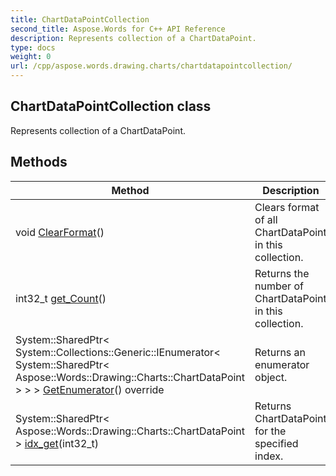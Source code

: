 ```yaml
---
title: ChartDataPointCollection
second_title: Aspose.Words for C++ API Reference
description: Represents collection of a ChartDataPoint. 
type: docs
weight: 0
url: /cpp/aspose.words.drawing.charts/chartdatapointcollection/
---
```

## ChartDataPointCollection class


Represents collection of a ChartDataPoint. 

## Methods

| Method | Description |
| --- | --- |
| void [ClearFormat](./clearformat/)() | Clears format of all ChartDataPoint in this collection.  |
| int32_t [get_Count](./get_count/)() | Returns the number of ChartDataPoint in this collection.  |
| System::SharedPtr< System::Collections::Generic::IEnumerator< System::SharedPtr< Aspose::Words::Drawing::Charts::ChartDataPoint > > > [GetEnumerator](./getenumerator/)() override | Returns an enumerator object.  |
| System::SharedPtr< Aspose::Words::Drawing::Charts::ChartDataPoint > [idx_get](./idx_get/)(int32_t) | Returns ChartDataPoint for the specified index.  |
